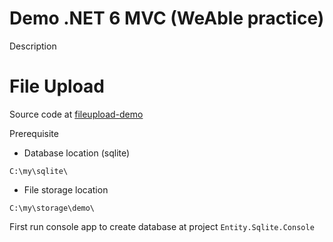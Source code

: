 # Demo .NET 6 MVC (WeAble practice)
Description

# File Upload

Source code at [fileupload-demo](https://github.com/kiratae/dotnet-mvc-fileupload-demo/tree/file-upload-demo "file-upload-demo")

Prerequisite

 - Database location (sqlite)
```
C:\my\sqlite\
```
 - File storage location
```
C:\my\storage\demo\
```

First run console app to create database at project ```Entity.Sqlite.Console```
